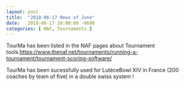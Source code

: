 ```yaml
---
layout: post
title:  "2018-06-17 News of June"
date:   2018-06-17 20:00:00 -0600
categories: [ NAF, Tournaments ]
---
```


TourMa has been listed in the NAF pages about Tournament tools.https://www.thenaf.net/tournaments/running-a-tournament/tournament-scoring-software/

TourMa has been sucessfully used for LutèceBowl XIV in France (200 coaches by team of five) in a double swiss system !
